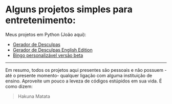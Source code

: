 # Alguns projetos simples para entretenimento:

Meus projetos em Python (João aqui):
* [Gerador de Desculpas](https://replit.com/@JoaoVML42/Gerador-de-Desculpas#main.py)
* [Gerador de Desculpas English Edition](https://replit.com/@JoaoVML42/ExcuseGeneratorEnEdition#main.py)
* [Bingo personalizável versão beta](https://replit.com/@JoaoVML42/Bingo)
***
Em resumo, todos os projetos aqui presentes são pessoais e não possuem -até o presente momento- qualquer ligação com alguma instituição de ensino.
Aproveite um pouco a leveza de códigos estúpidos em sua vida. É como dizem:
> Hakuna Matata
